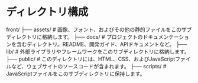 # ディレクトリ構成

front/
├── assets/     # 画像、フォント、およびその他の静的ファイルをこのサブディレクトリに格納します。
├── docs/       # プロジェクトのドキュメンテーションを含むディレクトリ。README、開発ガイド、APIドキュメントなど。
├── lib/        # 外部ライブラリやフレームワークをこのサブディレクトリに格納します。
├── public/     # このディレクトリには、HTML、CSS、およびJavaScriptファイルなど、ウェブサイトのソースコードが含まれます。
├── scripts/    # JavaScriptファイルをこのサブディレクトリに保持します。